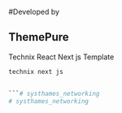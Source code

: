 #Developed by
## ThemePure
Technix React Next js Template 

```bash
technix next js


```# systhames_networking
# systhames_networking

